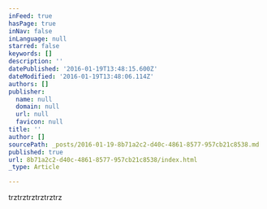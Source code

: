 ```yaml
---
inFeed: true
hasPage: true
inNav: false
inLanguage: null
starred: false
keywords: []
description: ''
datePublished: '2016-01-19T13:48:15.600Z'
dateModified: '2016-01-19T13:48:06.114Z'
authors: []
publisher:
  name: null
  domain: null
  url: null
  favicon: null
title: ''
author: []
sourcePath: _posts/2016-01-19-8b71a2c2-d40c-4861-8577-957cb21c8538.md
published: true
url: 8b71a2c2-d40c-4861-8577-957cb21c8538/index.html
_type: Article

---
```

trztrztrztrztrztrz
